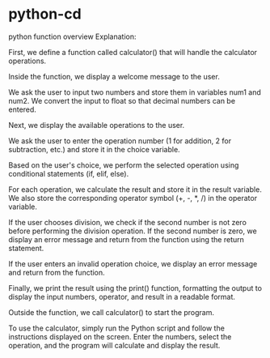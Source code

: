 # python-cd
python function overview
Explanation:

First, we define a function called calculator() that will handle the calculator operations.

Inside the function, we display a welcome message to the user.

We ask the user to input two numbers and store them in variables num1 and num2. We convert the input to float so that decimal numbers can be entered.

Next, we display the available operations to the user.

We ask the user to enter the operation number (1 for addition, 2 for subtraction, etc.) and store it in the choice variable.

Based on the user's choice, we perform the selected operation using conditional statements (if, elif, else).

For each operation, we calculate the result and store it in the result variable. We also store the corresponding operator symbol (+, -, *, /) in the operator variable.

If the user chooses division, we check if the second number is not zero before performing the division operation. If the second number is zero, we display an error message and return from the function using the return statement.

If the user enters an invalid operation choice, we display an error message and return from the function.

Finally, we print the result using the print() function, formatting the output to display the input numbers, operator, and result in a readable format.

Outside the function, we call calculator() to start the program.

To use the calculator, simply run the Python script and follow the instructions displayed on the screen. Enter the numbers, select the operation, and the program will calculate and display the result.
